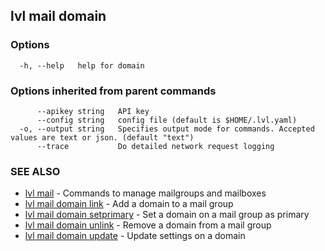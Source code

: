 ## lvl mail domain



### Options

```
  -h, --help   help for domain
```

### Options inherited from parent commands

```
      --apikey string   API key
      --config string   config file (default is $HOME/.lvl.yaml)
  -o, --output string   Specifies output mode for commands. Accepted values are text or json. (default "text")
      --trace           Do detailed network request logging
```

### SEE ALSO

* [lvl mail](lvl_mail.md)	 - Commands to manage mailgroups and mailboxes
* [lvl mail domain link](lvl_mail_domain_link.md)	 - Add a domain to a mail group
* [lvl mail domain setprimary](lvl_mail_domain_setprimary.md)	 - Set a domain on a mail group as primary
* [lvl mail domain unlink](lvl_mail_domain_unlink.md)	 - Remove a domain from a mail group
* [lvl mail domain update](lvl_mail_domain_update.md)	 - Update settings on a domain

